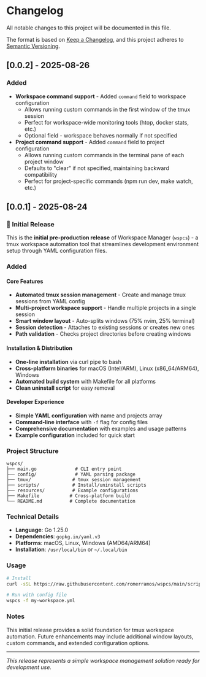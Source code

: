 # Changelog

All notable changes to this project will be documented in this file.

The format is based on [Keep a Changelog](https://keepachangelog.com/en/1.0.0/),
and this project adheres to [Semantic Versioning](https://semver.org/spec/v2.0.0.html).

## [0.0.2] - 2025-08-26

### Added

- **Workspace command support** - Added `command` field to workspace configuration
  - Allows running custom commands in the first window of the tmux session
  - Perfect for workspace-wide monitoring tools (htop, docker stats, etc.)
  - Optional field - workspace behaves normally if not specified
- **Project command support** - Added `command` field to project configuration
  - Allows running custom commands in the terminal pane of each project window
  - Defaults to "clear" if not specified, maintaining backward compatibility
  - Perfect for project-specific commands (npm run dev, make watch, etc.)

## [0.0.1] - 2025-08-24

### 🎉 Initial Release

This is the **initial pre-production release** of Workspace Manager (`wspcs`) - a tmux workspace automation tool that streamlines development environment setup through YAML configuration files.

### Added

#### Core Features

- **Automated tmux session management** - Create and manage tmux sessions from YAML config
- **Multi-project workspace support** - Handle multiple projects in a single session
- **Smart window layout** - Auto-splits windows (75% nvim, 25% terminal)
- **Session detection** - Attaches to existing sessions or creates new ones
- **Path validation** - Checks project directories before creating windows

#### Installation & Distribution

- **One-line installation** via curl pipe to bash
- **Cross-platform binaries** for macOS (Intel/ARM), Linux (x86_64/ARM64), Windows
- **Automated build system** with Makefile for all platforms
- **Clean uninstall script** for easy removal

#### Developer Experience

- **Simple YAML configuration** with name and projects array
- **Command-line interface** with `-f` flag for config files
- **Comprehensive documentation** with examples and usage patterns
- **Example configuration** included for quick start

### Project Structure

```
wspcs/
├── main.go              # CLI entry point
├── config/              # YAML parsing package
├── tmux/               # tmux session management
├── scripts/            # Install/uninstall scripts
├── resources/          # Example configurations
├── Makefile           # Cross-platform build
└── README.md          # Complete documentation
```

### Technical Details

- **Language**: Go 1.25.0
- **Dependencies**: `gopkg.in/yaml.v3`
- **Platforms**: macOS, Linux, Windows (AMD64/ARM64)
- **Installation**: `/usr/local/bin` or `~/.local/bin`

### Usage

```bash
# Install
curl -sSL https://raw.githubusercontent.com/romerramos/wspcs/main/scripts/install.sh | bash

# Run with config file
wspcs -f my-workspace.yml
```

### Notes

This initial release provides a solid foundation for tmux workspace automation. Future enhancements may include additional window layouts, custom commands, and extended configuration options.

---

_This release represents a simple workspace management solution ready for development use._
